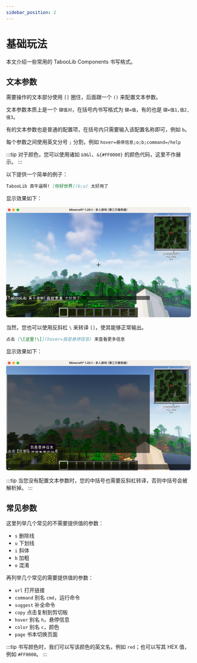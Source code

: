 ```yaml
---
sidebar_position: 2
---
```


# 基础玩法

本文介绍一些常用的 TabooLib Components 书写格式。

## 文本参数

需要操作的文本部分使用 `[]` 圈住，后面跟一个 `()` 来配置文本参数。

文本参数本质上是一个 `键值对`，在括号内书写格式为 `键=值`，有的也是 `键=值1,值2,值3`。

有的文本参数也是普通的配置项，在括号内只需要输入该配置名称即可，例如 `b`。

每个参数之间使用英文分号 `;` 分割，例如 `hover=悬停信息;o;b;command=/help`

:::tip
对于颜色，您可以使用诸如 `&9&l`、`&{#FF0000}` 的颜色代码，这里不作展示。
:::

以下提供一个简单的例子：

```markdown
TabooLib 真牛逼啊! [你好世界](b;u) 太好用了
```

显示效果如下：

<img id="game_img" src="_images/Xnip2023-07-25_13-46-48.png" width="600"/>

当然，您也可以使用反斜杠 `\` 来转译 `[]`，使其能够正常输出。

```markdown
点击 [\[这里!\]](hover=我是悬停信息) 来查看更多信息
```

显示效果如下：

<img id="game_img" src="_images/Xnip2023-07-25_13-43-41.png" width="600"/>

:::tip
当您没有配置文本参数时，您的中括号也需要反斜杠转译，否则中括号会被解析掉。
:::

## 常见参数

这里列举几个常见的不需要提供值的参数：
- `s` 删除线
- `u` 下划线
- `i` 斜体
- `b` 加粗
- `o` 混淆

再列举几个常见的需要提供值的参数：
- `url` 打开链接
- `command` 别名 `cmd`，运行命令
- `suggest` 补全命令
- `copy` 点击复制到剪切板
- `hover` 别名 `h`，悬停信息
- `color` 别名 `c`，颜色
- `page` 书本切换页面

:::tip
书写颜色时，我们可以写该颜色的英文名，例如 `red`；也可以写其 HEX 值，例如 `#FF0000`。
:::
